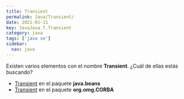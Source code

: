 ```yaml
---
title: Transient
permalink: Java/Transient/
date: 2021-01-11
key: JavaJava.T.Transient
category: java
tags: ['java se']
sidebar: 
  nav: java
---
```


Existen varios elementos con el nombre **Transient**. ¿Cuál de ellas estás buscando?
<ul>
<li><a href="/Java/Transient-java-beans/">Transient</a> en el paquete <strong>java.beans</strong></li>
<li><a href="/Java/TRANSIENT-org-omg-CORBA/">Transient</a> en el paquete <strong>org.omg.CORBA</strong></li>
<ul>
